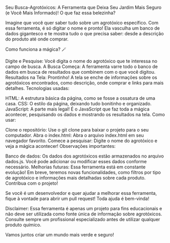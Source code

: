 Seu Busca-Agrotóxicos: A Ferramenta que Deixa Seu Jardim Mais Seguro (e Você Mais Informado)!
O que faz essa belezinha?

Imagine que você quer saber tudo sobre um agrotóxico específico. Com essa ferramenta, é só digitar o nome e pronto! Ela vasculha um banco de dados gigantesco e te mostra tudo o que precisa saber: desde a descrição do produto até onde comprar.

Como funciona a mágica? 🪄

Digite e Pesquise: Você digita o nome do agrotóxico que te interessa no campo de busca.
A Busca Começa: A ferramenta varre todo o banco de dados em busca de resultados que combinem com o que você digitou.
Resultados na Tela: Prontinho! A tela se enche de informações sobre os agrotóxicos encontrados, como descrição, onde comprar e links para mais detalhes.
Tecnologias usadas:

HTML: A estrutura básica da página, como se fosse a ossatura de uma casa.
CSS: O estilo da página, deixando tudo bonitinho e organizado.
JavaScript: A parte mais legal! É o JavaScript que faz toda a mágica acontecer, pesquisando os dados e mostrando os resultados na tela.
Como usar:

Clone o repositório: Use o git clone para baixar o projeto para o seu computador.
Abra o index.html: Abra o arquivo index.html em seu navegador favorito.
Comece a pesquisar: Digite o nome do agrotóxico e veja a mágica acontecer!
Observações importantes:

Banco de dados: Os dados dos agrotóxicos estão armazenados no arquivo dados.js. Você pode adicionar ou modificar esses dados conforme necessário.
Melhorias futuras: Essa ferramenta está em constante evolução! Em breve, teremos novas funcionalidades, como filtros por tipo de agrotóxico e informações mais detalhadas sobre cada produto.
Contribua com o projeto!

Se você é um desenvolvedor e quer ajudar a melhorar essa ferramenta, fique à vontade para abrir um pull request! Toda ajuda é bem-vinda!

Disclaimer: Essa ferramenta é apenas um projeto para fins educacionais e não deve ser utilizada como fonte única de informação sobre agrotóxicos. Consulte sempre um profissional especializado antes de utilizar qualquer produto químico.

Vamos juntos criar um mundo mais verde e seguro!
